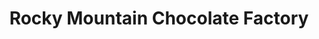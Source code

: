 ---
title: "Rocky Mountain Chocolate Factory"
url: /durango/rocky-mountain-chocolate-factory-turner-drive/
shop: confectionery
---